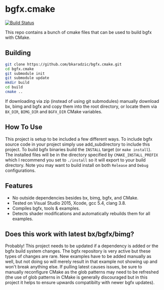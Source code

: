 bgfx.cmake
===================
[![Build Status](https://travis-ci.com/bkaradzic/bgfx.cmake.svg?branch=master)](https://travis-ci.com/bkaradzic/bgfx.cmake)

This repo contains a bunch of cmake files that can be used to build bgfx with CMake.

Building
-------------

```bash
git clone https://github.com/bkaradzic/bgfx.cmake.git
cd bgfx.cmake
git submodule init
git submodule update
mkdir build
cd build
cmake ..
```

If downloading via zip (instead of using git submodules) manually download bx, bimg and bgfx and copy them into the root directory, or locate them via `BX_DIR`, `BIMG_DIR` and `BGFX_DIR` CMake variables.

How To Use
-------------
This project is setup to be included a few different ways. To include bgfx source code in your project simply use add_subdirectory to include this project. To build bgfx binaries build the `INSTALL` target (or `make install`). The installed files will be in the directory specified by `CMAKE_INSTALL_PREFIX` which I recommend you set to `./install` so it will export to your build directory. Note you may want to build install on both `Release` and `Debug` configurations.

Features
-------------
* No outside dependencies besides bx, bimg, bgfx, and CMake.
* Tested on Visual Studio 2015, Xcode, gcc 5.4, clang 3.8.
* Compiles bgfx, tools & examples.
* Detects shader modifications and automatically rebuilds them for all examples.

Does this work with latest bx/bgfx/bimg?
-------------
Probably! This project needs to be updated if a dependency is added or the bgfx build system changes. The bgfx repository is very active but these types of changes are rare. New examples have to be added manually as well, but not doing so will merely result in that example not showing up and won't break anything else. If pulling latest causes issues, be sure to manually reconfigure CMake as the glob patterns may need to be refreshed (the use of glob patterns in CMake is generally discouraged but in this project it helps to ensure upwards compatibilty with newer bgfx updates).
